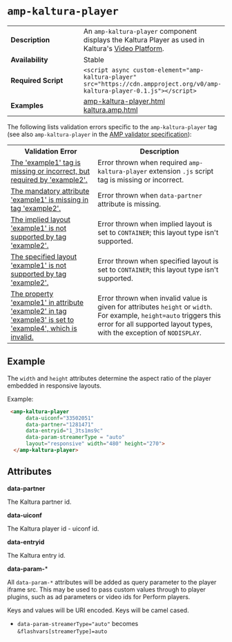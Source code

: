 <!---
Copyright 2016 Kaltura. All Rights Reserved.

Licensed under the Apache License, Version 2.0 (the "License");
you may not use this file except in compliance with the License.
You may obtain a copy of the License at

      http://www.apache.org/licenses/LICENSE-2.0

Unless required by applicable law or agreed to in writing, software
distributed under the License is distributed on an "AS-IS" BASIS,
WITHOUT WARRANTIES OR CONDITIONS OF ANY KIND, either express or implied.
See the License for the specific language governing permissions and
limitations under the License.
-->

# <a name="amp-kaltura-player"></a> `amp-kaltura-player`

<table>
  <tr>
    <td width="40%"><strong>Description</strong></td>
    <td>An <code>amp-kaltura-player</code> component displays the Kaltura Player as used in Kaltura's <a href="https://corp.kaltura.com/">Video Platform</a>.</td>
  </tr>
  <tr>
    <td width="40%"><strong>Availability</strong></td>
    <td>Stable</td>
  </tr>
  <tr>
    <td width="40%"><strong>Required Script</strong></td>
    <td><code>&lt;script async custom-element="amp-kaltura-player" src="https://cdn.ampproject.org/v0/amp-kaltura-player-0.1.js">&lt;/script></code></td>
  </tr>
  <tr>
    <td width="40%"><strong>Examples</strong></td>
    <td><a href="https://amp-by-example.appspot.com/amp-kaltura-player.html">amp-kaltura-player.html</a><br /><a href="https://github.com/ampproject/amphtml/blob/master/examples/kaltura.amp.html">kaltura.amp.html</a></td>
  </tr>
</table>

The following lists validation errors specific to the `amp-kaltura-player` tag
(see also `amp-kaltura-player` in the [AMP validator specification](https://github.com/ampproject/amphtml/blob/master/extensions/amp-kaltura-player/0.1/validator-amp-kaltura-player.protoascii)):

<table>
  <tr>
    <th width="40%"><strong>Validation Error</strong></th>
    <th>Description</th>
  </tr>
  <tr>
    <td width="40%"><a href="https://www.ampproject.org/docs/reference/validation_errors.html#tag-required-by-another-tag-is-missing">The 'example1' tag is missing or incorrect, but required by 'example2'.</a></td>
    <td>Error thrown when required <code>amp-kaltura-player</code> extension <code>.js</code> script tag is missing or incorrect.</td>
  </tr>
  <tr>
    <td width="40%"><a href="https://www.ampproject.org/docs/reference/validation_errors.html#mandatory-attribute-missing">The mandatory attribute 'example1' is missing in tag 'example2'.</a></td>
    <td>Error thrown when <code>data-partner</code> attribute is missing.</td>
  </tr>
  <tr>
    <td width="40%"><a href="https://www.ampproject.org/docs/reference/validation_errors.html#implied-layout-isnt-supported-by-amp-tag">The implied layout 'example1' is not supported by tag 'example2'.</a></td>
    <td>Error thrown when implied layout is set to <code>CONTAINER</code>; this layout type isn't supported.</td>
  </tr>
  <tr>
    <td width="40%"><a href="https://www.ampproject.org/docs/reference/validation_errors.html#specified-layout-isnt-supported-by-amp-tag">The specified layout 'example1' is not supported by tag 'example2'.</a></td>
    <td>Error thrown when specified layout is set to <code>CONTAINER</code>; this layout type isn't supported.</td>
  </tr>
  <tr>
    <td width="40%"><a href="https://www.ampproject.org/docs/reference/validation_errors.html#invalid-property-value">The property 'example1' in attribute 'example2' in tag 'example3' is set to 'example4', which is invalid.</a></td>
    <td>Error thrown when invalid value is given for attributes <code>height</code> or <code>width</code>. For example, <code>height=auto</code> triggers this error for all supported layout types, with the exception of <code>NODISPLAY</code>.</td>
  </tr>
</table>

## Example

The `width` and `height` attributes determine the aspect ratio of the player embedded in responsive layouts.

Example:

```html
 <amp-kaltura-player
      data-uiconf="33502051"
      data-partner="1281471"
      data-entryid="1_3ts1ms9c"
      data-param-streamerType = "auto"
      layout="responsive" width="480" height="270">
  </amp-kaltura-player>
```

## Attributes

**data-partner**

The Kaltura partner id.

**data-uiconf**

The Kaltura player id - uiconf id.

**data-entryid**

The Kaltura entry id.


**data-param-***

All `data-param-*` attributes will be added as query parameter to the player iframe src. This may be used to pass custom values through to player plugins, such as ad parameters or video ids for Perform players.

Keys and values will be URI encoded. Keys will be camel cased.

- `data-param-streamerType="auto"` becomes `&flashvars[streamerType]=auto`


